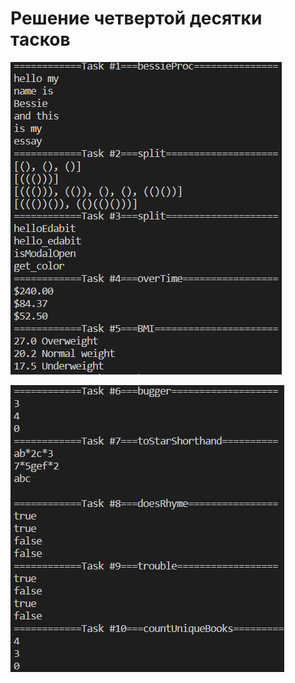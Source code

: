 # Решение четвертой десятки тасков

![result](https://github.com/Ghostik-gh/JavaCourse/blob/main/Task4/result1.png)

![result](https://github.com/Ghostik-gh/JavaCourse/blob/main/Task4/result2.png)
